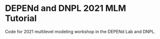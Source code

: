 # DEPENd and DNPL 2021 MLM Tutorial

Code for 2021 multilevel modeling workshop in the DEPENd Lab and DNPL.